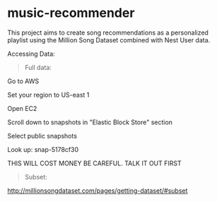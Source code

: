 # music-recommender
This project aims to create song recommendations as a personalized playlist using the Million Song Dataset combined with Nest User data.

Accessing Data:

> Full data: 

Go to AWS

Set your region to US-east 1

Open EC2

Scroll down to snapshots in "Elastic Block Store" section

Select public snapshots

Look up: snap-5178cf30

THIS WILL COST MONEY BE CAREFUL. TALK IT OUT FIRST




> Subset:

http://millionsongdataset.com/pages/getting-dataset/#subset

